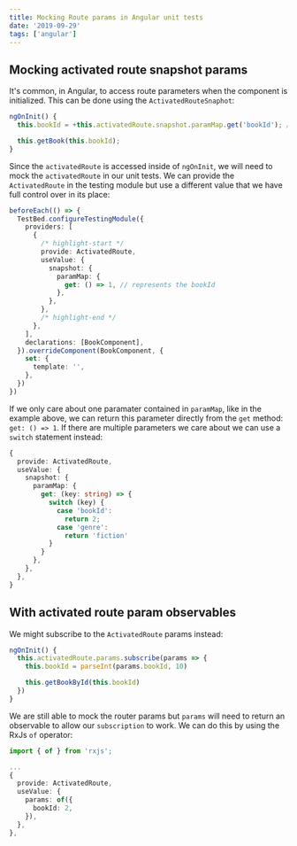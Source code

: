 ```yaml
---
title: Mocking Route params in Angular unit tests
date: '2019-09-29'
tags: ['angular']
---
```


## Mocking activated route snapshot params

It's common, in Angular, to access route parameters when the component is initialized. This can be done using the `ActivatedRouteSnaphot`:

```typescript:title=book.component.ts
ngOnInit() {
  this.bookId = +this.activatedRoute.snapshot.paramMap.get('bookId'); // highlight-line

  this.getBook(this.bookId);
}
```

Since the `activatedRoute` is accessed inside of `ngOnInit`, we will need to mock the `activatedRoute` in our unit tests. We can provide the `ActivatedRoute` in the testing module but use a different value that we have full control over in its place:

```typescript:title=book.component.spec.ts
beforeEach(() => {
  TestBed.configureTestingModule({
    providers: [
      {
        /* highlight-start */
        provide: ActivatedRoute,
        useValue: {
          snapshot: {
            paramMap: {
              get: () => 1, // represents the bookId
            },
          },
        },
        /* highlight-end */
      },
    ],
    declarations: [BookComponent],
  }).overrideComponent(BookComponent, {
    set: {
      template: '',
    },
  })
})
```

If we only care about one paramater contained in `paramMap`, like in the example above, we can return this parameter directly from the `get` method: `get: () => 1`. If there are multiple parameters we care about we can use a `switch` statement instead:

```typescript
{
  provide: ActivatedRoute,
  useValue: {
    snapshot: {
      paramMap: {
        get: (key: string) => {
          switch (key) {
            case 'bookId':
              return 2;
            case 'genre':
              return 'fiction'
          }
        }
      },
    },
  },
}
```

## With activated route param observables

We might subscribe to the `ActivatedRoute` params instead:

```typescript
ngOnInit() {
  this.activatedRoute.params.subscribe(params => {
    this.bookId = parseInt(params.bookId, 10)

    this.getBookById(this.bookId)
  })
}
```

We are still able to mock the router params but `params` will need to return an observable to allow our `subscription` to work. We can do this by using the RxJs `of` operator:

```typescript
import { of } from 'rxjs';

...
{
  provide: ActivatedRoute,
  useValue: {
    params: of({
      bookId: 2,
    }),
  },
},
```
